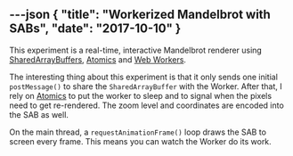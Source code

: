 ---json
{
  "title": "Workerized Mandelbrot with SABs",
  "date": "2017-10-10"
}
---

This experiment is a real-time, interactive Mandelbrot renderer using [SharedArrayBuffers][SharedArrayBuffer], [Atomics] and [Web Workers][Web Worker].

<!-- more -->

The interesting thing about this experiment is that it only sends one initial `postMessage()` to share the `SharedArrayBuffer` with the Worker. After that, I rely on [Atomics] to put the worker to sleep and to signal when the pixels need to get re-rendered. The zoom level and coordinates are encoded into the SAB as well.

On the main thread, a `requestAnimationFrame()` loop draws the SAB to screen every frame. This means you can watch the Worker do its work.

<!-- more -->

[SharedArrayBuffer]: https://developer.mozilla.org/en-US/docs/Web/JavaScript/Reference/Global_Objects/SharedArrayBuffer
[Atomics]: https://developer.mozilla.org/en-US/docs/Web/JavaScript/Reference/Global_Objects/Atomics
[Web Worker]: https://developer.mozilla.org/en-US/docs/Web/API/Worker
